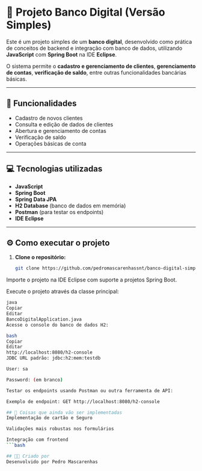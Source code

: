 # 🏦 Projeto Banco Digital (Versão Simples)

Este é um projeto simples de um **banco digital**, desenvolvido como prática de conceitos de backend e integração com banco de dados, utilizando **JavaScript** com **Spring Boot** na IDE **Eclipse**.

O sistema permite o **cadastro e gerenciamento de clientes**, **gerenciamento de contas**, **verificação de saldo**, entre outras funcionalidades bancárias básicas.

---

## 🚀 Funcionalidades

- Cadastro de novos clientes  
- Consulta e edição de dados de clientes  
- Abertura e gerenciamento de contas  
- Verificação de saldo  
- Operações básicas de conta  

---

## 💻 Tecnologias utilizadas

- **JavaScript**
- **Spring Boot**
- **Spring Data JPA**
- **H2 Database** (banco de dados em memória)
- **Postman** (para testar os endpoints)
- **IDE Eclipse**

---

## ⚙️ Como executar o projeto

1. **Clone o repositório:**
   ```bash
   git clone https://github.com/pedromascarenhassnt/banco-digital-simples.git
Importe o projeto na IDE Eclipse com suporte a projetos Spring Boot.

Execute o projeto através da classe principal:
 ```bash
java
Copiar
Editar
BancoDigitalApplication.java
Acesse o console do banco de dados H2:

bash
Copiar
Editar
http://localhost:8080/h2-console
JDBC URL padrão: jdbc:h2:mem:testdb

User: sa

Password: (em branco)

Testar os endpoints usando Postman ou outra ferramenta de API:

Exemplo de endpoint: GET http://localhost:8080/h2-console

## 🔧 Coisas que ainda vão ser implementadas
Implementação de cartão e Seguro

Validações mais robustas nos formulários

Integração com frontend
 ```bash

## 👨‍💻 Criado por
Desenvolvido por Pedro Mascarenhas
